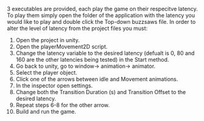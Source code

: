 3 executables are provided, each play the game on their respecitve latency.
To play them simply open the folder of the application with the latency you would like to play and double click the Top-down buzzsaws file.
In order to alter the level of latency from the project files you must:
1. Open the project in unity.
2. Open the playerMovement2D script.
3. Change the latency variable to the desired latency (defualt is 0, 80 and 160 are the other latencies being tested) in the Start method.
4. Go back to unity, go to window-> animation-> animator.
5. Select the player object.
6. Click one of the arrows between idle and Movement animations.
7. In the inspector open settings.
8. Change both the Transition Duration (s) and Transition Offset to the desired latency.
9. Repeat steps 6-8 for the other arrow. 
10. Build and run the game.

